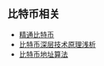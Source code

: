 ## 比特币相关
* [精通比特币](http://zhibimo.com/read/wang-miao/mastering-bitcoin/Preface.html)
* [比特币深层技术原理浅析](https://my.oschina.net/weichou/blog/1098862)
* [比特币地址算法](https://my.oschina.net/weichou/blog/853768)
